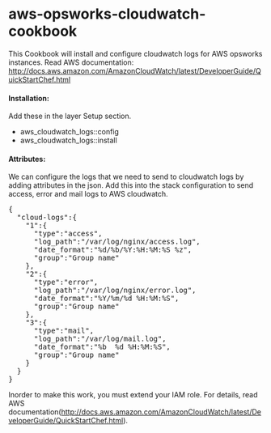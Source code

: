# aws-opsworks-cloudwatch-cookbook
This Cookbook will install and configure cloudwatch logs for AWS opsworks instances. 
Read AWS documentation: http://docs.aws.amazon.com/AmazonCloudWatch/latest/DeveloperGuide/QuickStartChef.html

<h4>Installation:</h4>
Add these in the layer Setup section.
<ul>
  <li>aws_cloudwatch_logs::config</li>
  <li>aws_cloudwatch_logs::install</li>
</ul>

<h4>Attributes:</h4>
We can configure the logs that we need to send to cloudwatch logs by adding attributes in the json. Add this into the stack configuration to send access, error and mail logs to AWS cloudwatch.

<pre>
{
  "cloud-logs":{
    "1":{
      "type":"access",
      "log_path":"/var/log/nginx/access.log",
      "date_format":"%d/%b/%Y:%H:%M:%S %z",
      "group":"Group name"
    },
    "2":{
      "type":"error",
      "log_path":"/var/log/nginx/error.log",
      "date_format":"%Y/%m/%d %H:%M:%S",
      "group":"Group name"
    },
    "3":{
      "type":"mail",
      "log_path":"/var/log/mail.log",
      "date_format":"%b  %d %H:%M:%S",
      "group":"Group name"
    }
  }
}
</pre>

Inorder to make this work, you must extend your IAM role. For details, read AWS documentation(http://docs.aws.amazon.com/AmazonCloudWatch/latest/DeveloperGuide/QuickStartChef.html). 

